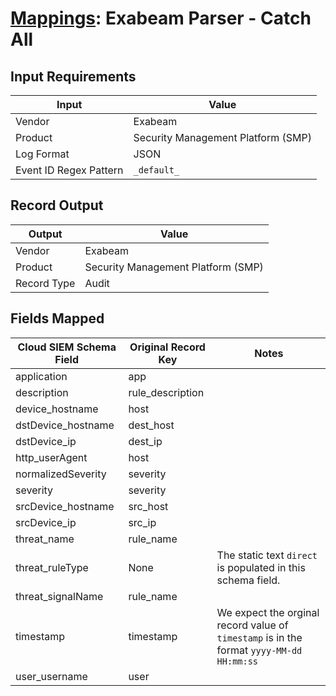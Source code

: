 # [Mappings](README.md): Exabeam Parser - Catch All

## Input Requirements

|Input|Value|
|-----|-----|
|Vendor|Exabeam|
|Product|Security Management Platform (SMP)|
|Log Format|JSON|
|Event ID Regex Pattern|`_default_`|

## Record Output

|Output|Value|
|------|-----|
|Vendor|Exabeam|
|Product|Security Management Platform (SMP)|
|Record Type|Audit|

## Fields Mapped

|Cloud SIEM Schema Field|Original Record Key|Notes|
|-----------------------|-------------------|-----|
|application|app||
|description|rule_description||
|device_hostname|host||
|dstDevice_hostname|dest_host||
|dstDevice_ip|dest_ip||
|http_userAgent|host||
|normalizedSeverity|severity||
|severity|severity||
|srcDevice_hostname|src_host||
|srcDevice_ip|src_ip||
|threat_name|rule_name||
|threat_ruleType|None|The static text `direct` is populated in this schema field.|
|threat_signalName|rule_name||
|timestamp|timestamp|We expect the orginal record value of `timestamp` is in the format `yyyy-MM-dd HH:mm:ss`|
|user_username|user||

